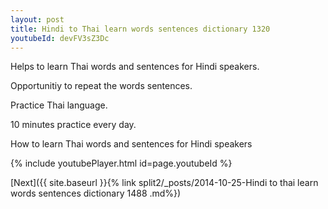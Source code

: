 ```yaml
---
layout: post
title: Hindi to Thai learn words sentences dictionary 1320 
youtubeId: devFV3sZ3Dc
---
```

 
 
Helps to learn Thai words and sentences for Hindi speakers.

Opportunitiy to repeat the words sentences. 

Practice Thai language. 
 
10 minutes practice every day. 
 
How to learn Thai words and sentences for Hindi speakers 
 
{% include youtubePlayer.html id=page.youtubeId %}
 
 
[Next]({{ site.baseurl }}{% link  split2/_posts/2014-10-25-Hindi to thai learn words sentences dictionary 1488 .md%})
 
